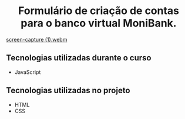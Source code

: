 

<h1 align="center">Formulário de criação de contas para o banco virtual MoniBank.</h1>

[screen-capture (1).webm](https://user-images.githubusercontent.com/7384901/207641621-8966c7f1-0d3c-4d4c-bb1c-037eb44b68da.webm)



## Tecnologias utilizadas durante o curso
* JavaScript

## Tecnologias utilizadas no projeto
* HTML
* CSS

